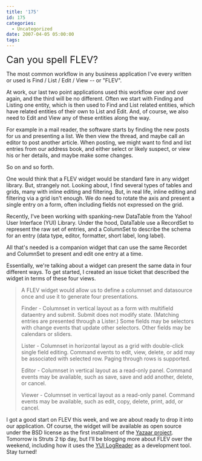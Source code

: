 ```yaml
---
title: '175'
id: 175
categories:
  - Uncategorized
date: 2007-04-05 05:00:00
tags:
---
```


<span style="font-size:180%;">Can you spell FLEV?</span>

The most common workflow in any business application I've every written or used is Find / List / Edit / View -- or "FLEV". 

At work, our last two point applications used this workflow over and over again, and the third will be no different. Often we start with Finding and Listing one entity, which is then used to Find and List related entities, which have related entities of their own to List and Edit. And, of course, we also need to Edit and View any of these entities along the way. 

For example in a mail reader, the software starts by finding the new posts for us and presenting a list. We then view the thread, and maybe call an editor to post another article. When posting, we might want to find and list entries from our address book, and either select or likely suspect, or view his or her details, and maybe make some changes. 

So on and so forth. 

One would think that a FLEV widget would be standard fare in any widget library. But, strangely not. Looking about, I find several types of tables and grids, many with inline editing and filtering. But, in real life, inline editing and filtering via a grid isn't enough. We do need to rotate the axis and present a single entry on a form, often including fields not expressed on the grid. 

Recently, I've been working with spanking-new DataTable from the Yahoo! User Interface (YUI) Library. Under the hood, DataTable use a RecordSet to represent the raw set of entries, and a ColumnSet to describe the schema for an entry (data type, editor, formatter, short label, long label). 

All that's needed is a companion widget that can use the same Recordet and ColumnSet to present and edit one entry at a time. 

Essentially, we're talking about a widget can present the same data in four different ways. To get started, I created an issue ticket that described the widget in terms of these four views. 
> A FLEV widget would allow us to define a columnset and datasource once and use it to generate four presentations. 
> 
> Finder - Columnset in vertical layout as a form with multifield dataentry and submit. Submit does not modify state. (Matching entries are presented through a Lister.) Some fields may be selectors with change events that update other selectors. Other fields may be calendars or sliders.
> 
> Lister - Columnset in horizontal layout as a grid with double-click single field editing. Command events to edit, view, delete, or add may be associated with selected row. Paging through rows is supported.
> 
> Editor - Columnset in vertical layout as a read-only panel. Command events may be available, such as save, save and add another, delete, or cancel.
> 
> Viewer - Columnset in vertical layout as a read-only panel. Command events may be available, such as edit, copy, delete, print, add, or cancel.

I got a good start on FLEV this week, and we are about ready to drop it into our application. Of course, the widget will be available as open source under the BSD license as the first installment of the [Yazaar project](http://jroller.com/page/TedHusted?entry=cathedral). Tomorrow is Struts 2 tip day, but I'll be blogging more about FLEV over the weekend, including how it uses the [YUI LogReader](http://jroller.com/page/TedHusted?entry=yui_logreader) as a development tool. Stay turned!